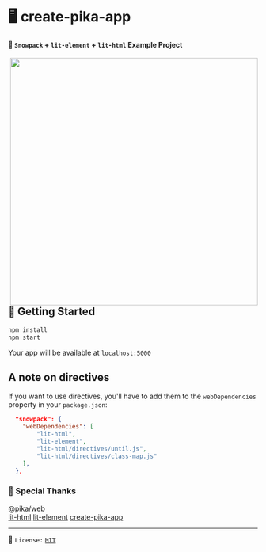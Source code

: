 # 🖥️ create-pika-app

#### 🎉 `Snowpack` + `lit-element` + `lit-html` Example Project

<img width="500px" src="https://imgur.com/FpyU0Eg.png" align="right"></img>

## 🚀 Getting Started

```bash
npm install
npm start
```

Your app will be available at `localhost:5000`

## A note on directives

If you want to use directives, you'll have to add them to the `webDependencies` property in your `package.json`:

```json
  "snowpack": {
    "webDependencies": [
        "lit-html",
        "lit-element",
        "lit-html/directives/until.js",
        "lit-html/directives/class-map.js"
    ],
  },
```

### 🙏 Special Thanks

[@pika/web](https://github.com/pikapkg/web)  
[lit-html](https://github.com/polymer/lit-html)
[lit-element](https://github.com/polymer/lit-element)
[create-pika-app](https://github.com/ndom91/create-pika-app)

---

📝 `License:` [`MIT`](https://opensource.org/licenses/MIT)
